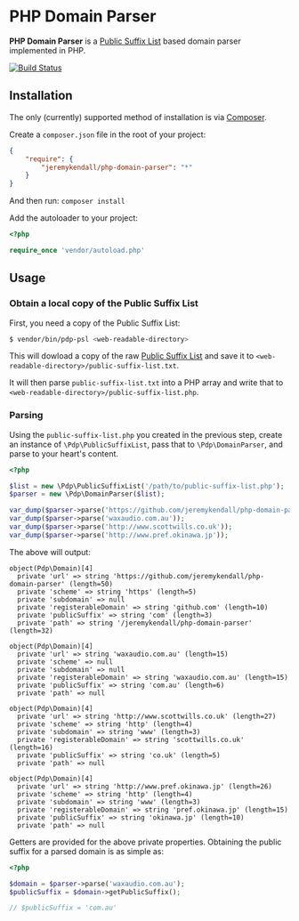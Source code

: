 PHP Domain Parser
=================

**PHP Domain Parser** is a [Public Suffix List](http://publicsuffix.org/) based 
domain parser implemented in PHP.

[![Build Status](https://travis-ci.org/jeremykendall/php-domain-parser.png?branch=master)](https://travis-ci.org/jeremykendall/php-domain-parser)

Installation
------------

The only (currently) supported method of installation is via
[Composer](http://getcomposer.org).

Create a `composer.json` file in the root of your project:

``` json
{
    "require": {
        "jeremykendall/php-domain-parser": "*"
    }
}
```

And then run: `composer install`

Add the autoloader to your project:

``` php
<?php

require_once 'vendor/autoload.php'
```

Usage
-----

### Obtain a local copy of the Public Suffix List ###

First, you need a copy of the Public Suffix List:

``` bash
$ vendor/bin/pdp-psl <web-readable-directory>
```

This will dowload a copy of the raw [Public Suffix
List](http://mxr.mozilla.org/mozilla-central/source/netwerk/dns/effective_tld_names.dat?raw=1) 
and save it to `<web-readable-directory>/public-suffix-list.txt`.

It will then parse `public-suffix-list.txt` into a PHP array and write that to
`<web-readable-directory>/public-suffix-list.php`.

### Parsing ###

Using the `public-suffix-list.php` you created in the previous step, create an
instance of `\Pdp\PublicSuffixList`, pass that to `\Pdp\DomainParser`, and parse
to your heart's content.

``` php
<?php

$list = new \Pdp\PublicSuffixList('/path/to/public-suffix-list.php');
$parser = new \Pdp\DomainParser($list);

var_dump($parser->parse('https://github.com/jeremykendall/php-domain-parser'));
var_dump($parser->parse('waxaudio.com.au'));
var_dump($parser->parse('http://www.scottwills.co.uk'));
var_dump($parser->parse('http://www.pref.okinawa.jp'));
```

The above will output:

```
object(Pdp\Domain)[4]
  private 'url' => string 'https://github.com/jeremykendall/php-domain-parser' (length=50)
  private 'scheme' => string 'https' (length=5)
  private 'subdomain' => null
  private 'registerableDomain' => string 'github.com' (length=10)
  private 'publicSuffix' => string 'com' (length=3)
  private 'path' => string '/jeremykendall/php-domain-parser' (length=32)

object(Pdp\Domain)[4]
  private 'url' => string 'waxaudio.com.au' (length=15)
  private 'scheme' => null
  private 'subdomain' => null
  private 'registerableDomain' => string 'waxaudio.com.au' (length=15)
  private 'publicSuffix' => string 'com.au' (length=6)
  private 'path' => null

object(Pdp\Domain)[4]
  private 'url' => string 'http://www.scottwills.co.uk' (length=27)
  private 'scheme' => string 'http' (length=4)
  private 'subdomain' => string 'www' (length=3)
  private 'registerableDomain' => string 'scottwills.co.uk' (length=16)
  private 'publicSuffix' => string 'co.uk' (length=5)
  private 'path' => null

object(Pdp\Domain)[4]
  private 'url' => string 'http://www.pref.okinawa.jp' (length=26)
  private 'scheme' => string 'http' (length=4)
  private 'subdomain' => string 'www' (length=3)
  private 'registerableDomain' => string 'pref.okinawa.jp' (length=15)
  private 'publicSuffix' => string 'okinawa.jp' (length=10)
  private 'path' => null
```

Getters are provided for the above private properties.  Obtaining the
public suffix for a parsed domain is as simple as:

``` php
<?php

$domain = $parser->parse('waxaudio.com.au');
$publicSuffix = $domain->getPublicSuffix();

// $publicSuffix = 'com.au'
```
